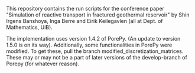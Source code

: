 This repository contains the run scripts for the conference paper "Simulation of reactive transport in fractured geothermal reservoir" by Shin Irgens Banshoya, Inga Berre and Eirik Keilegavlen (all at Dept. of Mathematics, UiB).  

The implementation uses version 1.4.2 of PorePy. (An update to version 1.5.0 is on its way).
Additionally, some functionalities in PorePy were modified. To get these, pull the branch modified_discretization_matrices. These may or may not be a part of later versions of the develop-branch of Porepy (for whatever reason).

